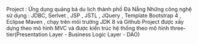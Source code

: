 Project : Ứng dụng quảng bá du lịch thành phố Đà Nẵng
Những công nghệ sử dụng : JDBC, Serlvet , JSP , JSTL , JQuery , Template Bootstrap 4 , Eclipse Maven , chạy trên môi trường JDK 8 và Github
Project được xây dựng theo mô hình MVC và được kiến trúc hệ thống theo mô hình three-tier(Presentation Layer - Business Logic Layer - DAO)

